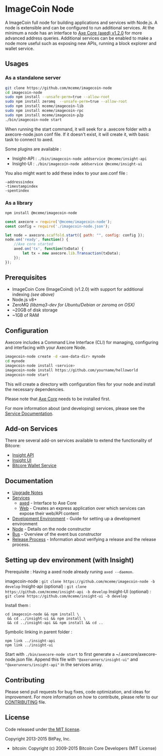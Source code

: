 ImageCoin Node
============

A ImageCoin full node for building applications and services with Node.js. A node is extensible and can be configured to run additional services. At the minimum a node has an interface to [Axe Core (axed) v1.2.0](https://github.com/axerunners/axe/tree/v0.13.0.x) for more advanced address queries. Additional services can be enabled to make a node more useful such as exposing new APIs, running a block explorer and wallet service.

## Usages

### As a standalone server

```bash
git clone https://github.com/mceme/imagecoin-node
cd imagecoin-node
sudo npm install --unsafe-perm=true --allow-root
sudo npm install zeromq  --unsafe-perm=true --allow-root
sudo npm install mceme/imagecoin-lib
sudo npm install mceme/imagecoin-rpc
sudo npm install mceme/imagecoin-p2p
./bin/imagecoin-node start
```

When running the start command, it will seek for a .axecore folder with a axecore-node.json conf file.
If it doesn't exist, it will create it, with basic task to connect to axed.

Some plugins are available :

- Insight-API : `./bin/imagecoin-node addservice @mceme/insight-api`
- Insight-UI : `./bin/imagecoin-node addservice @mceme/insight-ui`

You also might want to add these index to your axe.conf file :
```
-addressindex
-timestampindex
-spentindex
```

### As a library

```bash
npm install @mceme/imagecoin-node
```

```javascript
const axecore = require('@mceme/imagecoin-node');
const config = require('./imagecoin-node.json');

let node = axecore.scaffold.start({ path: "", config: config });
node.on('ready', function() {
    //Axe core started
    axed.on('tx', function(txData) {
        let tx = new axecore.lib.Transaction(txData);
    });
});
```

## Prerequisites

- ImageCoin Core (ImageCoind) (v1.2.0) with support for additional indexing *(see above)*
- Node.js v8+
- ZeroMQ *(libzmq3-dev for Ubuntu/Debian or zeromq on OSX)*
- ~20GB of disk storage
- ~1GB of RAM

## Configuration

Axecore includes a Command Line Interface (CLI) for managing, configuring and interfacing with your Axecore Node.

```bash
imagecoin-node create -d <axe-data-dir> mynode
cd mynode
imagecoin-node install <service>
imagecoin-node install https://github.com/yourname/helloworld
imagecoin-node start
```

This will create a directory with configuration files for your node and install the necessary dependencies.

Please note that [Axe Core](https://github.com/axerunners/axe/tree/master) needs to be installed first.

For more information about (and developing) services, please see the [Service Documentation](docs/services.md).

## Add-on Services

There are several add-on services available to extend the functionality of Bitcore:

- [Insight API](https://github.com/axerunners/insight-api/tree/master)
- [Insight UI](https://github.com/axerunners/insight-ui/tree/master)
- [Bitcore Wallet Service](https://github.com/axerunners/axecore-wallet-service/tree/master)

## Documentation

- [Upgrade Notes](docs/upgrade.md)
- [Services](docs/services.md)
  - [axed](docs/services/axed.md) - Interface to Axe Core
  - [Web](docs/services/web.md) - Creates an express application over which services can expose their web/API content
- [Development Environment](docs/development.md) - Guide for setting up a development environment
- [Node](docs/node.md) - Details on the node constructor
- [Bus](docs/bus.md) - Overview of the event bus constructor
- [Release Process](docs/release.md) - Information about verifying a release and the release process.


## Setting up dev environment (with Insight)

Prerequisite : Having a axed node already runing `axed --daemon`.

imagecoin-node : `git clone https://github.com/mceme/imagecoin-node -b develop`
Insight-api (optional) : `git clone https://github.com/mceme/insight-api -b develop`
Insight-UI (optional) : `git clone https://github.com/mceme/insight-ui -b develop`

Install them :
```
cd imagecoin-node && npm install \
 && cd ../insight-ui && npm install \
 && cd ../insight-api && npm install && cd ..
```

Symbolic linking in parent folder :
```
npm link ../insight-api
npm link ../insight-ui
```

Start with `./bin/axecore-node start` to first generate a ~/.axecore/axecore-node.json file.
Append this file with `"@axerunners/insight-ui"` and `"@axerunners/insight-api"` in the services array.

## Contributing

Please send pull requests for bug fixes, code optimization, and ideas for improvement. For more information on how to contribute, please refer to our [CONTRIBUTING](https://github.com/axerunners/axecore/blob/master/CONTRIBUTING.md) file.

## License

Code released under [the MIT license](https://github.com/axerunners/axecore-node/blob/master/LICENSE).

Copyright 2013-2015 BitPay, Inc.

- bitcoin: Copyright (c) 2009-2015 Bitcoin Core Developers (MIT License)
